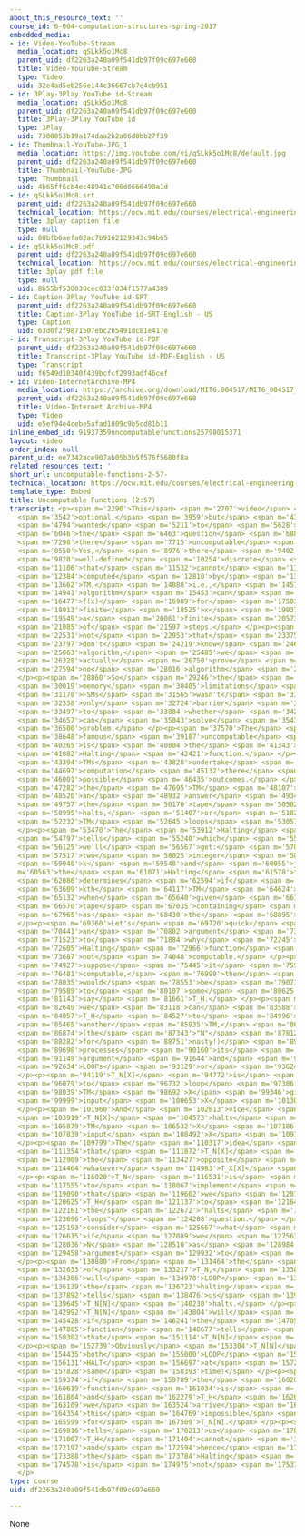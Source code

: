 ```yaml
---
about_this_resource_text: ''
course_id: 6-004-computation-structures-spring-2017
embedded_media:
- id: Video-YouTube-Stream
  media_location: qSLkk5o1Mc8
  parent_uid: df2263a240a09f541db97f09c697e660
  title: Video-YouTube-Stream
  type: Video
  uid: 32e4ad5eb256e144c36667cb7e4cb951
- id: 3Play-3Play YouTube id-Stream
  media_location: qSLkk5o1Mc8
  parent_uid: df2263a240a09f541db97f09c697e660
  title: 3Play-3Play YouTube id
  type: 3Play
  uid: 7300053b19a174daa2b2a06d0bb27f39
- id: Thumbnail-YouTube-JPG_1
  media_location: https://img.youtube.com/vi/qSLkk5o1Mc8/default.jpg
  parent_uid: df2263a240a09f541db97f09c697e660
  title: Thumbnail-YouTube-JPG
  type: Thumbnail
  uid: 4b65ff6cb4ec48941c706d0666498a1d
- id: qSLkk5o1Mc8.srt
  parent_uid: df2263a240a09f541db97f09c697e660
  technical_location: https://ocw.mit.edu/courses/electrical-engineering-and-computer-science/6-004-computation-structures-spring-2017/c10/c10s2/c10s2v7/uncomputable-functions-2-57-/qSLkk5o1Mc8.srt
  title: 3play caption file
  type: null
  uid: 08bfb6aefa02ac7b9162129343c94b65
- id: qSLkk5o1Mc8.pdf
  parent_uid: df2263a240a09f541db97f09c697e660
  technical_location: https://ocw.mit.edu/courses/electrical-engineering-and-computer-science/6-004-computation-structures-spring-2017/c10/c10s2/c10s2v7/uncomputable-functions-2-57-/qSLkk5o1Mc8.pdf
  title: 3play pdf file
  type: null
  uid: 8b55bf530030cec033f034f1577a4389
- id: Caption-3Play YouTube id-SRT
  parent_uid: df2263a240a09f541db97f09c697e660
  title: Caption-3Play YouTube id-SRT-English - US
  type: Caption
  uid: 63d0f2f9871507ebc2b5491dc81e417e
- id: Transcript-3Play YouTube id-PDF
  parent_uid: df2263a240a09f541db97f09c697e660
  title: Transcript-3Play YouTube id-PDF-English - US
  type: Transcript
  uid: f6549d10340f439bcfcf2993adf46cef
- id: Video-InternetArchive-MP4
  media_location: https://archive.org/download/MIT6.004S17/MIT6_004S17_10-02-07_300k.mp4
  parent_uid: df2263a240a09f541db97f09c697e660
  title: Video-Internet Archive-MP4
  type: Video
  uid: e5ef94e4cebe5afad1809c9b5cd81b11
inline_embed_id: 91937359uncomputablefunctions25798015371
layout: video
order_index: null
parent_uid: ee7342ace907ab05b3b5f576f5680f8a
related_resources_text: ''
short_url: uncomputable-functions-2-57-
technical_location: https://ocw.mit.edu/courses/electrical-engineering-and-computer-science/6-004-computation-structures-spring-2017/c10/c10s2/c10s2v7/uncomputable-functions-2-57-
template_type: Embed
title: Uncomputable Functions (2:57)
transcript: <p><span m='2290'>This</span> <span m='2707'>video</span> <span m='3124'>is</span>
  <span m='3542'>optional,</span> <span m='3959'>but</span> <span m='4376'>we</span>
  <span m='4794'>wanted</span> <span m='5211'>to</span> <span m='5628'>answer</span>
  <span m='6046'>the</span> <span m='6463'>question</span> <span m='6880'>"Are</span>
  <span m='7298'>there</span> <span m='7715'>uncomputable</span> <span m='8132'>functions?"</span>
  <span m='8550'>Yes,</span> <span m='8976'>there</span> <span m='9402'>are</span>
  <span m='9828'>well-defined</span> <span m='10254'>discrete</span> <span m='10680'>functions</span>
  <span m='11106'>that</span> <span m='11532'>cannot</span> <span m='11958'>be</span>
  <span m='12384'>computed</span> <span m='12810'>by</span> <span m='13236'>any</span>
  <span m='13662'>TM,</span> <span m='14088'>i.e.,</span> <span m='14514'>no</span>
  <span m='14941'>algorithm</span> <span m='15453'>can</span> <span m='15965'>compute</span>
  <span m='16477'>f(x)</span> <span m='16989'>for</span> <span m='17501'>arbitrary</span>
  <span m='18013'>finite</span> <span m='18525'>x</span> <span m='19037'>in</span>
  <span m='19549'>a</span> <span m='20061'>finite</span> <span m='20573'>number</span>
  <span m='21085'>of</span> <span m='21597'>steps.</span> </p><p><span m='22110'>It's</span>
  <span m='22531'>not</span> <span m='22953'>that</span> <span m='23375'>we</span>
  <span m='23797'>don't</span> <span m='24219'>know</span> <span m='24641'>the</span>
  <span m='25063'>algorithm,</span> <span m='25485'>we</span> <span m='25906'>can</span>
  <span m='26328'>actually</span> <span m='26750'>prove</span> <span m='27172'>that</span>
  <span m='27594'>no</span> <span m='28016'>algorithm</span> <span m='28438'>exists.</span>
  </p><p><span m='28860'>So</span> <span m='29246'>the</span> <span m='29632'>finite</span>
  <span m='30019'>memory</span> <span m='30405'>limitations</span> <span m='30792'>of</span>
  <span m='31178'>FSMs</span> <span m='31565'>wasn't</span> <span m='31951'>the</span>
  <span m='32338'>only</span> <span m='32724'>barrier</span> <span m='33111'>as</span>
  <span m='33497'>to</span> <span m='33884'>whether</span> <span m='34270'>we</span>
  <span m='34657'>can</span> <span m='35043'>solve</span> <span m='35430'>a</span>
  <span m='36500'>problem.</span> </p><p><span m='37570'>The</span> <span m='38109'>most</span>
  <span m='38648'>famous</span> <span m='39187'>uncomputable</span> <span m='39726'>function</span>
  <span m='40265'>is</span> <span m='40804'>the</span> <span m='41343'>so-called</span>
  <span m='41882'>Halting</span> <span m='42421'>function.</span> </p><p><span m='42960'>When</span>
  <span m='43394'>TMs</span> <span m='43828'>undertake</span> <span m='44263'>a</span>
  <span m='44697'>computation</span> <span m='45132'>there</span> <span m='45566'>two</span>
  <span m='46001'>possible</span> <span m='46435'>outcomes.</span> </p><p><span m='46870'>Either</span>
  <span m='47282'>the</span> <span m='47695'>TM</span> <span m='48107'>writes</span>
  <span m='48520'>an</span> <span m='48932'>answer</span> <span m='49345'>onto</span>
  <span m='49757'>the</span> <span m='50170'>tape</span> <span m='50582'>and</span>
  <span m='50995'>halts,</span> <span m='51407'>or</span> <span m='51820'>the</span>
  <span m='52232'>TM</span> <span m='52645'>loops</span> <span m='53057'>forever.</span>
  </p><p><span m='53470'>The</span> <span m='53912'>Halting</span> <span m='54355'>function</span>
  <span m='54797'>tells</span> <span m='55240'>which</span> <span m='55682'>outcome</span>
  <span m='56125'>we'll</span> <span m='56567'>get:</span> <span m='57010'>given</span>
  <span m='57517'>two</span> <span m='58025'>integer</span> <span m='58532'>arguments</span>
  <span m='59040'>k</span> <span m='59548'>and</span> <span m='60055'>j,</span> <span
  m='60563'>the</span> <span m='61071'>Halting</span> <span m='61578'>function</span>
  <span m='62086'>determines</span> <span m='62594'>if</span> <span m='63101'>the</span>
  <span m='63609'>kth</span> <span m='64117'>TM</span> <span m='64624'>halts</span>
  <span m='65132'>when</span> <span m='65640'>given</span> <span m='66105'>a</span>
  <span m='66570'>tape</span> <span m='67035'>containing</span> <span m='67500'>j</span>
  <span m='67965'>as</span> <span m='68430'>the</span> <span m='68895'>input.</span>
  </p><p><span m='69360'>Let's</span> <span m='69720'>quick</span> <span m='70081'>sketch</span>
  <span m='70441'>an</span> <span m='70802'>argument</span> <span m='71163'>as</span>
  <span m='71523'>to</span> <span m='71884'>why</span> <span m='72245'>the</span>
  <span m='72605'>Halting</span> <span m='72966'>function</span> <span m='73327'>is</span>
  <span m='73687'>not</span> <span m='74048'>computable.</span> </p><p><span m='74409'>Well,</span>
  <span m='74927'>suppose</span> <span m='75445'>it</span> <span m='75963'>was</span>
  <span m='76481'>computable,</span> <span m='76999'>then</span> <span m='77517'>it</span>
  <span m='78035'>would</span> <span m='78553'>be</span> <span m='79071'>equivalent</span>
  <span m='79589'>to</span> <span m='80107'>some</span> <span m='80625'>TM,</span>
  <span m='81143'>say</span> <span m='81661'>T_H.</span> </p><p><span m='82180'>So</span>
  <span m='82649'>we</span> <span m='83118'>can</span> <span m='83588'>use</span>
  <span m='84057'>T_H</span> <span m='84527'>to</span> <span m='84996'>build</span>
  <span m='85465'>another</span> <span m='85935'>TM,</span> <span m='86404'>T_N</span>
  <span m='86874'>(the</span> <span m='87343'>"N"</span> <span m='87812'>stands</span>
  <span m='88282'>for</span> <span m='88751'>nasty!)</span> <span m='89221'>that</span>
  <span m='89690'>processes</span> <span m='90160'>its</span> <span m='90654'>single</span>
  <span m='91149'>argument</span> <span m='91644'>and</span> <span m='92139'>either</span>
  <span m='92634'>LOOPs</span> <span m='93129'>or</span> <span m='93624'>HALTs.</span>
  </p><p><span m='94119'>T_N[X]</span> <span m='94772'>is</span> <span m='95425'>designed</span>
  <span m='96079'>to</span> <span m='96732'>loop</span> <span m='97386'>if</span>
  <span m='98039'>TM</span> <span m='98692'>X</span> <span m='99346'>given</span>
  <span m='99999'>input</span> <span m='100653'>X</span> <span m='101306'>halts.</span>
  </p><p><span m='101960'>And</span> <span m='102613'>vice</span> <span m='103266'>versa:</span>
  <span m='103919'>T_N[X]</span> <span m='104573'>halts</span> <span m='105226'>if</span>
  <span m='105879'>TM</span> <span m='106532'>X</span> <span m='107186'>given</span>
  <span m='107839'>input</span> <span m='108492'>X</span> <span m='109145'>loops.</span>
  </p><p><span m='109799'>The</span> <span m='110317'>idea</span> <span m='110835'>is</span>
  <span m='111354'>that</span> <span m='111872'>T_N[X]</span> <span m='112391'>does</span>
  <span m='112909'>the</span> <span m='113427'>opposite</span> <span m='113946'>of</span>
  <span m='114464'>whatever</span> <span m='114983'>T_X[X]</span> <span m='115501'>does.</span>
  </p><p><span m='116020'>T_N</span> <span m='116531'>is</span> <span m='117043'>easy</span>
  <span m='117555'>to</span> <span m='118067'>implement</span> <span m='118578'>assuming</span>
  <span m='119090'>that</span> <span m='119602'>we</span> <span m='120114'>have</span>
  <span m='120625'>T_H</span> <span m='121137'>to</span> <span m='121649'>answer</span>
  <span m='122161'>the</span> <span m='122672'>"halts</span> <span m='123184'>or</span>
  <span m='123696'>loops"</span> <span m='124208'>question.</span> </p><p><span m='124720'>Now</span>
  <span m='125193'>consider</span> <span m='125667'>what</span> <span m='126141'>happens</span>
  <span m='126615'>if</span> <span m='127089'>we</span> <span m='127563'>give</span>
  <span m='128036'>N</span> <span m='128510'>as</span> <span m='128984'>the</span>
  <span m='129458'>argument</span> <span m='129932'>to</span> <span m='130406'>T_N.</span>
  </p><p><span m='130880'>From</span> <span m='131464'>the</span> <span m='132048'>definition</span>
  <span m='132633'>of</span> <span m='133217'>T_N,</span> <span m='133801'>T_N[N]</span>
  <span m='134386'>will</span> <span m='134970'>LOOP</span> <span m='135555'>if</span>
  <span m='136139'>the</span> <span m='136723'>halting</span> <span m='137308'>function</span>
  <span m='137892'>tells</span> <span m='138476'>us</span> <span m='139061'>that</span>
  <span m='139645'>T_N[N]</span> <span m='140230'>halts.</span> </p><p><span m='142180'>And</span>
  <span m='142992'>T_N[N]</span> <span m='143804'>will</span> <span m='144616'>HALT</span>
  <span m='145428'>if</span> <span m='146241'>the</span> <span m='147053'>halting</span>
  <span m='147865'>function</span> <span m='148677'>tells</span> <span m='149490'>us</span>
  <span m='150302'>that</span> <span m='151114'>T_N[N]</span> <span m='151926'>loops.</span>
  </p><p><span m='152739'>Obviously</span> <span m='153304'>T_N[N]</span> <span m='153869'>can't</span>
  <span m='154435'>both</span> <span m='155000'>LOOP</span> <span m='155566'>and</span>
  <span m='156131'>HALT</span> <span m='156697'>at</span> <span m='157262'>the</span>
  <span m='157828'>same</span> <span m='158393'>time!</span> </p><p><span m='158959'>So</span>
  <span m='159374'>if</span> <span m='159789'>the</span> <span m='160204'>Halting</span>
  <span m='160619'>function</span> <span m='161034'>is</span> <span m='161449'>computable</span>
  <span m='161864'>and</span> <span m='162279'>T_H</span> <span m='162694'>exists,</span>
  <span m='163109'>we</span> <span m='163524'>arrive</span> <span m='163939'>at</span>
  <span m='164354'>this</span> <span m='164769'>impossible</span> <span m='165184'>behavior</span>
  <span m='165599'>for</span> <span m='167509'>T_N[N].</span> </p><p><span m='169420'>This</span>
  <span m='169816'>tells</span> <span m='170213'>us</span> <span m='170610'>that</span>
  <span m='171007'>T_H</span> <span m='171404'>cannot</span> <span m='171800'>exist</span>
  <span m='172197'>and</span> <span m='172594'>hence</span> <span m='172991'>that</span>
  <span m='173388'>the</span> <span m='173784'>Halting</span> <span m='174181'>function</span>
  <span m='174578'>is</span> <span m='174975'>not</span> <span m='175372'>computable.</span>
  </p>
type: course
uid: df2263a240a09f541db97f09c697e660

---
```

None